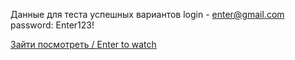 Данные для теста успешных вариантов login - enter@gmail.com password: Enter123!

[Зайти посмотреть / Enter to watch](https://lenarqa.github.io/hello-valiev/)
